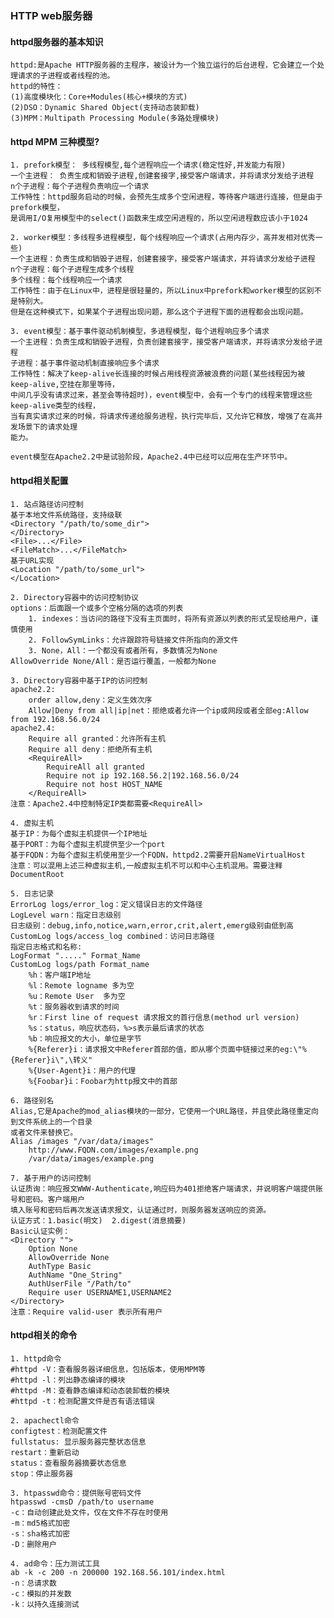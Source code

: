 ### HTTP web服务器

#### httpd服务器的基本知识  
    httpd:是Apache HTTP服务器的主程序，被设计为一个独立运行的后台进程，它会建立一个处理请求的子进程或者线程的池。  
    httpd的特性：  
    (1)高度模块化：Core+Modules(核心+模块的方式)  
    (2)DSO：Dynamic Shared Object(支持动态装卸载)  
    (3)MPM：Multipath Processing Module(多路处理模块)  
#### httpd MPM 三种模型?  
    1. prefork模型： 多线程模型,每个进程响应一个请求(稳定性好,并发能力有限)  
    一个主进程： 负责生成和销毁子进程,创建套接字,接受客户端请求，并将请求分发给子进程  
    n个子进程：每个子进程负责响应一个请求  
    工作特性：httpd服务启动的时候，会预先生成多个空闲进程，等待客户端进行连接，但是由于prefork模型，  
    是调用I/O复用模型中的select()函数来生成空闲进程的，所以空闲进程数应该小于1024  
     
    2. worker模型：多线程多进程模型，每个线程响应一个请求(占用内存少，高并发相对优秀一些)  
    一个主进程：负责生成和销毁子进程，创建套接字，接受客户端请求，并将请求分发给子进程  
    n个子进程：每个子进程生成多个线程  
    多个线程：每个线程响应一个请求
    工作特性：由于在Linux中，进程是很轻量的，所以Linux中prefork和worker模型的区别不是特别大。
    但是在这种模式下，如果某个子进程出现问题，那么这个子进程下面的进程都会出现问题。  
  
    3. event模型：基于事件驱动机制模型，多进程模型，每个进程响应多个请求  
    一个主进程：负责生成和销毁子进程，负责创建套接字，接受客户端请求，并将请求分发给子进程
    子进程：基于事件驱动机制直接响应多个请求  
    工作特性：解决了keep-alive长连接的时候占用线程资源被浪费的问题(某些线程因为被keep-alive,空挂在那里等待，
    中间几乎没有请求过来，甚至会等待超时)，event模型中，会有一个专门的线程来管理这些keep-alive类型的线程，
    当有真实请求过来的时候，将请求传递给服务进程，执行完毕后，又允许它释放，增强了在高并发场景下的请求处理
    能力。  

    event模型在Apache2.2中是试验阶段，Apache2.4中已经可以应用在生产环节中。  
#### httpd相关配置  
    1. 站点路径访问控制  
    基于本地文件系统路径，支持级联  
    <Directory "/path/to/some_dir">  
    </Directory>  
    <File>...</File>  
    <FileMatch>...</FileMatch>  
    基于URL实现  
    <Location "/path/to/some_url">  
    </Location>    

    2. Directory容器中的访问控制协议  
    options：后面跟一个或多个空格分隔的选项的列表  
        1. indexes：当访问的路径下没有主页面时，将所有资源以列表的形式呈现给用户，谨慎使用   
        2. FollowSymLinks：允许跟踪符号链接文件所指向的源文件  
        3. None，All：一个都没有或者所有，多数情况为None  
    AllowOverride None/All：是否运行覆盖，一般都为None  

    3. Directory容器中基于IP的访问控制  
    apache2.2:  
        order allow,deny：定义生效次序  
        Allow|Deny from all|ip|net：拒绝或者允许一个ip或网段或者全部eg:Allow from 192.168.56.0/24  
    apache2.4:  
        Require all granted：允许所有主机  
        Require all deny：拒绝所有主机  
        <RequireAll>   
            RequireAll all granted 
            Require not ip 192.168.56.2|192.168.56.0/24 
            Require not host HOST_NAME
        </RequireAll>  
    注意：Apache2.4中控制特定IP类都需要<RequireAll>    

    4. 虚拟主机  
    基于IP：为每个虚拟主机提供一个IP地址  
    基于PORT：为每个虚拟主机提供至少一个port  
    基于FQDN：为每个虚拟主机使用至少一个FQDN，httpd2.2需要开启NameVirtualHost  
    注意：可以混用上述三种虚拟主机,一般虚拟主机不可以和中心主机混用。需要注释DocumentRoot   

    5. 日志记录
    ErrorLog logs/error_log：定义错误日志的文件路径  
    LogLevel warn：指定日志级别  
    日志级别：debug,info,notice,warn,error,crit,alert,emerg级别由低到高 
    CustomLog logs/access_log combined：访问日志路径
    指定日志格式和名称:  
    LogFormat "....." Format_Name
    CustomLog logs/path Format_name 
        %h：客户端IP地址  
        %l：Remote logname 多为空
        %u：Remote User  多为空
        %t：服务器收到请求的时间  
        %r：First line of request 请求报文的首行信息(method url version)  
        %s：status，响应状态码，%>s表示最后请求的状态  
        %b：响应报文的大小，单位是字节   
        %{Referer}i：请求报文中Referer首部的值，即从哪个页面中链接过来的eg:\"%{Referer}i\",\转义"
        %{User-Agent}i：用户的代理
        %{Foobar}i：Foobar为http报文中的首部  

    6. 路径别名  
    Alias,它是Apache的mod_alias模块的一部分，它使用一个URL路径，并且使此路径重定向到文件系统上的一个目录
    或者文件来替换它。  
    Alias /images "/var/data/images"
        http://www.FQDN.com/images/example.png  
        /var/data/images/example.png

    7. 基于用户的访问控制 
    认证质询：响应报文WWW-Authenticate,响应码为401拒绝客户端请求，并说明客户端提供账号和密码。客户端用户
    填入账号和密码后再次发送请求报文，认证通过时，则服务器发送响应的资源。
    认证方式：1.basic(明文)  2.digest(消息摘要)
    Basic认证实例：
    <Directory "">
        Option None
        AllowOverride None
        AuthType Basic
        AuthName "One_String"
        AuthUserFile "/Path/to"
        Require user USERNAME1,USERNAME2
    </Directory>
    注意：Require valid-user 表示所有用户

#### httpd相关的命令
    1. httpd命令
    #httpd -V：查看服务器详细信息，包括版本，使用MPM等
    #httpd -l：列出静态编译的模块
    #httpd -M：查看静态编译和动态装卸载的模块   
    #httpd -t：检测配置文件是否有语法错误  
    
    2. apachectl命令
    configtest：检测配置文件
    fullstatus: 显示服务器完整状态信息  
    restart：重新启动
    status：查看服务器摘要状态信息
    stop：停止服务器

    3. htpasswd命令：提供账号密码文件
    htpasswd -cmsD /path/to username 
    -c：自动创建此处文件，仅在文件不存在时使用  
    -m：md5格式加密  
    -s：sha格式加密
    -D：删除用户
    
    4. ad命令：压力测试工具
    ab -k -c 200 -n 200000 192.168.56.101/index.html
    -n：总请求数
    -c：模拟的并发数
    -k：以持久连接测试
    
